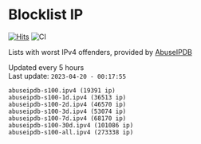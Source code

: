 # Blocklist IP

[![Hits](https://hits.seeyoufarm.com/api/count/incr/badge.svg?url=https%3A%2F%2Fgithub.com%2Fborestad%2Fblocklist-ip%2F&count_bg=%2379C83D&title_bg=%23555555&icon=&icon_color=%23E7E7E7&title=hits&edge_flat=false)](https://hits.seeyoufarm.com)  ![CI](https://img.shields.io/github/workflow/status/borestad/blocklist-ip/CI?style=flat-square)

Lists with worst IPv4 offenders, provided by [AbuseIPDB](https://www.abuseipdb.com/)

<!-- FOOTER-PLACEHOLDER -->
Updated every 5 hours<br>
Last update: `2023-04-20 - 00:17:55`
```
abuseipdb-s100.ipv4 (19391 ip)
abuseipdb-s100-1d.ipv4 (36513 ip)
abuseipdb-s100-2d.ipv4 (46570 ip)
abuseipdb-s100-3d.ipv4 (53074 ip)
abuseipdb-s100-7d.ipv4 (68170 ip)
abuseipdb-s100-30d.ipv4 (101086 ip)
abuseipdb-s100-all.ipv4 (273338 ip)
```
